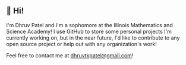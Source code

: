 <h2>
👋 Hi! </h2>

I'm Dhruv Patel and I'm a sophomore at the Illinois Mathematics and Science Academy! I use GitHub to store some personal projects I'm currently working on, but in the near future, I'd like to contribute to any open source project or help out with any organization's work! 

Feel free to contact me at dhruvtkpatel@gmail.com!


<!---
DhruvPatel06/DhruvPatel06 is a ✨ special ✨ repository because its `README.md` (this file) appears on your GitHub profile.
You can click the Preview link to take a look at your changes.
--->
